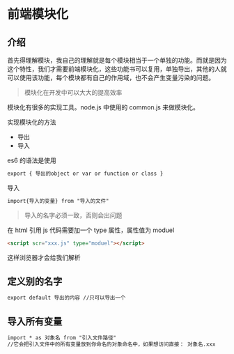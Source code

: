 # 前端模块化

## 介绍

首先得理解模块，我自己的理解就是每个模块相当于一个单独的功能。而就是因为这个特性，我们才需要前端模块化，这些功能书可以复用，单独导出，其他的人就可以使用该功能，每个模块都有自己的作用域，也不会产生变量污染的问题。

> 模块化在开发中可以大大的提高效率

模块化有很多的实现工具。node.js 中使用的 common.js 来做模块化。

实现模块化的方法

- 导出
- 导入

es6 的语法是使用

```html
export { 导出的object or var or function or class }
```

导入

```html
import{导入的变量} from "导入的文件"
```

> 导入的名字必须一致，否则会出问题

在 html 引用 js 代码需要加一个 type 属性，属性值为 moduel

```html
<script scr="xxx.js" type="moduel"></script>
```

这样浏览器才会给我们解析

## 定义别的名字

```html
export default 导出的内容 //只可以导出一个
```

## 导入所有变量

```html
import * as 对象名 from "引入文件路径"
//它会把引入文件中的所有变量放到你命名的对象命名中，如果想访问直接： 对象名.xxx
```
